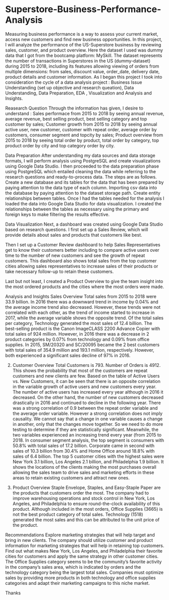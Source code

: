 # Superstore-Business-Performance-Analysis
Measuring business performance is a way to assess your current market, access new customers and find new business opportunities. In this project, I will analyze the performance of the US-Superstore business by reviewing sales, customer, and product overview.
Here the dataset I used was dummy data that I got from the bootcamp platform: MySkill. The dataset represents the number of transactions in Superstores in the US (dummy-dataset) during 2015 to 2018, including its features allowing viewing of orders from multiple dimensions: from sales, discount value, order_date, delivery date, product details and customer information.
As I began this project I took into consideration the cycle of a data analysis project : Business Issue Understanding (set up objective and research queation), Data Understanding, Data Preparation, EDA , Visualization and Analysis and Insights.

Reasearch Question
Through the information has given, I desire to understand :
Sales performace from 2015 to 2018 by seeing annual revenue, average revenue, best selling product, best selling category and top customer by sales;
Customer growth from 2015 to 2018 by seeing annual active user, new customer, customer with repeat order, average order by customers, consumer segment and topcity by sales;
Product overview from 2015 to 2018 by seeing total order by product, total order by category, top product order by city and top category order by city.

Data Preparation
After understanding my data sources and data storage formats, I will perform analysis using PostgreSQL and create visualizations using Google Data Studio.
I then proceeded to the data preparation phase using PostgreSQL which entailed cleaning the data while referring to the research questions and ready-to-process data. The steps are as follows.
Create a new database and its tables for the data that has been prepared by paying attention to the data type of each column.
Importing csv data into the database by paying attention to the dataset storage path.
Create entity relationships between tables.
Once I had the tables needed for the analysis I loaded the data into Google Data Studio for data visualization. I created the relationships between the tables as necessary using the primary and foreign keys to make filtering the results effective.

Data Visualization
Next, a dashboard was created using Google Data Studio based on research questions. I first set up a Sales Review, which will provide details about sales and products that customers like best.

Then I set up a Customer Review dashboard to help Sales Representatives get to know their customers better including to compare active users over time to the number of new customers and see the growth of repeat customers.
This dashboard also shows total sales from the top customer cities allowing sales representatives to increase sales of their products or take necessary follow-up to retain these customers.

Last but not least, I created a Product Overview to give the team insight into the most ordered products and the cities where the most orders were made.

Analysis and Insights
Sales Overview
Total sales from 2015 to 2018 were 33.9 billion. In 2016 there was a downward trend in income by 0.04% and the average income trend also decreased. However, these trends were not correlated with each other, as the trend of income started to increase in 2017, while the average variable shows the opposite trend.
Of the total sales per category, Technology generated the most sales of 12.4 billion. The best-selling product is the Canon ImageCLASS 2200 Advance Copier with total sales of 924 million. However, in 2016 there was a decrease in 2 product categories by 0.07% from technology and 0.09% from office supplies.
In 2015, SM/20320 and SC/20095 became the 2 best customers with total sales of 354.9 million and 193.1 million, respectively. However, both experienced a significant sales decline of 97% in 2016.

2. Customer Overview
Total Customers is 793. Number of Orders is 4912. This shows the probability that most of the customers are repeat customers and new clients are few.
Based on the table of Active Users vs. New Customers, it can be seen that there is an opposite correlation in the variable growth of active users and new customers every year. The number of active users has increased every year although in 2016 it decreased. On the other hand, the number of new customers decreased drastically in 2016 and continued to decline in the following year.
There was a strong correlation of 0.9 between the repeat order variable and the average order variable. However a strong correlation does not imply causality. We cannot say that a change in one variable causes a change in another, only that the changes move together. So we need to do more testing to determine if they are statistically significant. Meanwhile, the two variables experienced an increasing trend every year (from 2015 to 2018.
In consumer segment analysis, the top segment is consumers with 50.8% with total sales of 17.2 billion. Corporate came in second with sales of 10.3 billion from 30.4% and Home Office around 18.8% with sales of 6.4 billion.
The top 5 customer cities with the highest sales were New York 3.1 billion, Los Angeles 2.1 billion, and Philadelphia 1.9 billion. It shows the locations of the clients making the most purchases overall allowing the sales team to drive sales and marketing efforts in these areas to retain existing customers and attract new ones.

3. Product Overview
Staple Envelope, Staples, and Easy-Staple Paper are the products that customers order the most. The company had to improve warehousing operations and stock control in New York, Los Angeles, and Philadelphia to ensure round-the-clock availability of this product.
Although included in the most orders, Office Supplies (3665) is not the best product category of total sales. Technology (1518) generated the most sales and this can be attributed to the unit price of the product.

Recommendations
Explore marketing strategies that will help target and bring in new clients.
The company should utilize customer and product information for marketing strategies that will help in retaining top customers.
Find out what makes New York, Los Angeles, and Philadelphia their favorite cities for customers and apply the same strategy in other customer cities.
The Office Supplies category seems to be the community’s favorite activity in the company’s sales area, which is indicated by orders and the technology category being the largest total sales. Companies must optimize sales by providing more products in both technology and office supplies categories and adapt their marketing campaigns to this niche market.

Thanks

